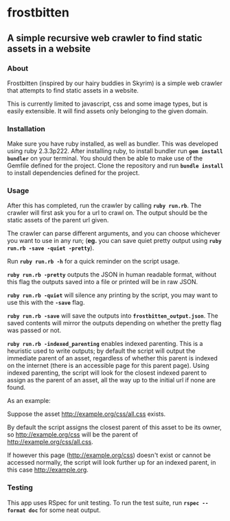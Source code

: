 # frostbitten

## A simple recursive web crawler to find static assets in a website

### About

Frostbitten (inspired by our hairy buddies in Skyrim) is a simple web crawler that attempts to find static assets in a website.

This is currently limited to javascript, css and some image types, but is easily extensible. It will find assets only belonging to the given domain.

### Installation

Make sure you have ruby installed, as well as bundler.
This was developed using ruby 2.3.3p222. After installing ruby, to install bundler run **`gem install bundler`** on your terminal.
You should then be able to make use of the Gemfile defined for the project. Clone the repository and run **`bundle install`** to install dependencies defined for the project.

### Usage

After this has completed, run the crawler by calling **`ruby run.rb`**. 
The crawler will first ask you for a url to crawl on. The output should be the static assets of the parent url given.

The crawler can parse different arguments, and you can choose whichever you want to use in any run; (**eg.** you can save quiet pretty output using **`ruby run.rb -save -quiet -pretty`**).

Run **`ruby run.rb -h`** for a quick reminder on the script usage.

**`ruby run.rb -pretty`** outputs the JSON in human readable format, without this flag the outputs saved into a file or printed will be in raw JSON.

**`ruby run.rb -quiet`** will silence any printing by the script, you may want to use this with the **`-save`** flag.

**`ruby run.rb -save`** will save the outputs into **`frostbitten_output.json`**. The saved contents will mirror the outputs depending on whether the pretty flag was passed or not.

**`ruby run.rb -indexed_parenting`** enables indexed parenting. This is a heuristic used to write outputs; by default the script will output the immediate parent of an asset, regardless of whether this parent is indexed on the internet (there is an accessible page for this parent page). Using indexed parenting, the script will look for the closest indexed parent to assign as the parent of an asset, all the way up to the initial url if none are found. 

As an example:

Suppose the asset http://example.org/css/all.css exists.

By default the script assigns the closest parent of this asset to be its owner, so http://example.org/css will be the parent of http://example.org/css/all.css.

If however this page (http://example.org/css) doesn't exist or cannot be accessed normally, the script will look further up for an indexed parent, in this case http://example.org.

### Testing
This app uses RSpec for unit testing.
To run the test suite, run **`rspec --format doc`** for some neat output.
